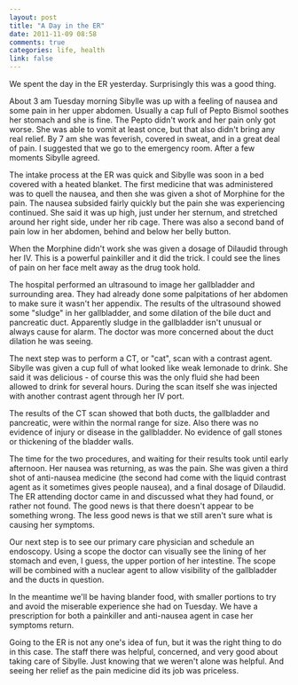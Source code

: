 ```yaml
---
layout: post
title: "A Day in the ER"
date: 2011-11-09 08:58
comments: true
categories: life, health
link: false
---
```

We spent the day in the ER yesterday. Surprisingly this was a good thing.

About 3 am Tuesday morning Sibylle was up with a feeling of nausea and some
pain in her upper abdomen. Usually a cap full of Pepto Bismol soothes her
stomach and she is fine. The Pepto didn't work and her pain only got worse. She
was able to vomit at least once, but that also didn't bring any real relief. By
7 am she was feverish, covered in sweat, and in a great deal of pain.
I suggested that we go to the emergency room. After a few moments Sibylle
agreed.

The intake process at the ER was quick and Sibylle was soon in a bed covered
with a heated blanket. The first medicine that was administered was to quell
the nausea, and then she was given a shot of Morphine for the pain. The nausea
subsided fairly quickly but the pain she was experiencing continued. She said
it was up high, just under her sternum, and stretched around her right side,
under her rib cage. There was also a second band of pain low in her abdomen,
behind and below her belly button.

When the Morphine didn't work she was given a dosage of Dilaudid through her
IV. This is a powerful painkiller and it did the trick. I could see the lines
of pain on her face melt away as the drug took hold.

The hospital performed an ultrasound to image her gallbladder and surrounding
area. They had already done some palpitations of her abdomen to make sure it
wasn't her appendix. The results of the ultrasound showed some "sludge" in her
gallbladder, and some dilation of the bile duct and pancreatic duct. Apparently
sludge in the gallbladder isn't unusual or always cause for alarm. The doctor
was more concerned about the duct dilation he was seeing. 

The next step was to perform a CT, or "cat", scan with a contrast agent.
Sibylle was given a cup full of what looked like weak lemonade to drink. She
said it was delicious - of course this was the only fluid she had been allowed
to drink for several hours. During the scan itself she was injected with
another contrast agent through her IV port. 

The results of the CT scan showed that both ducts, the gallbladder and
pancreatic, were within the normal range for size. Also there was no evidence
of injury or disease in the gallbladder. No evidence of gall stones or
thickening of the bladder walls.

The time for the two procedures, and waiting for their results took until early
afternoon. Her nausea was returning, as was the pain. She was given a third
shot of anti-nausea medicine (the second had come with the liquid contrast
agent as it sometimes gives people nausea), and a final dosage of Dilaudid. The
ER attending doctor came in and discussed what they had found, or rather not
found. The good news is that there doesn't appear to be something wrong. The
less good news is that we still aren't sure what is causing her symptoms. 

Our next step is to see our primary care physician and schedule an endoscopy.
Using a scope the doctor can visually see the lining of her stomach and even,
I guess, the upper portion of her intestine. The scope will be combined with
a nuclear agent to allow visibility of the gallbladder and the ducts in
question. 

In the meantime we'll be having blander food, with smaller portions to try and
avoid the miserable experience she had on Tuesday. We have a prescription for
both a painkiller and anti-nausea agent in case her symptoms return.

Going to the ER is not any one's idea of fun, but it was the right thing to do
in this case. The staff there was helpful, concerned, and very good about
taking care of Sibylle. Just knowing that we weren't alone was helpful. And
seeing her relief as the pain medicine did its job was priceless.
